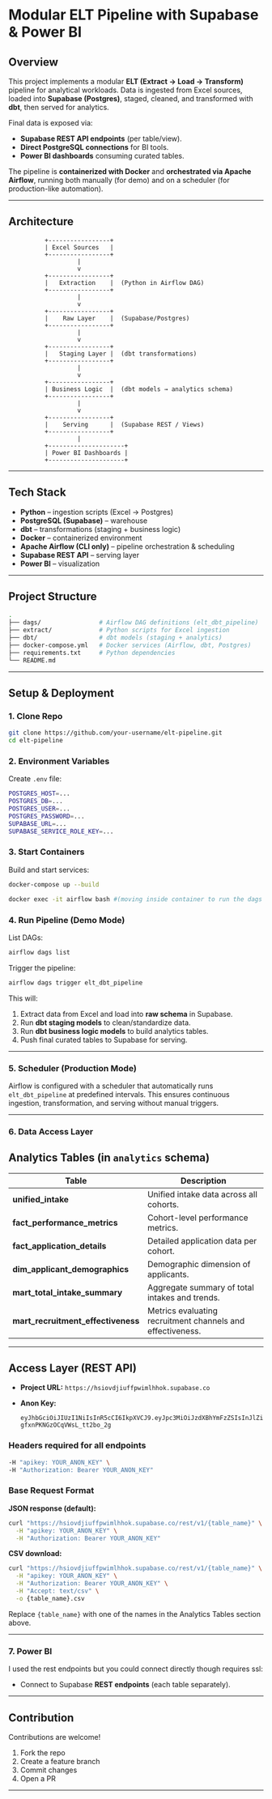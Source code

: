 
# Modular ELT Pipeline with Supabase & Power BI

## Overview

This project implements a modular **ELT (Extract → Load → Transform)** pipeline for analytical workloads.
Data is ingested from Excel sources, loaded into **Supabase (Postgres)**, staged, cleaned, and transformed with **dbt**, then served for analytics.

Final data is exposed via:

* **Supabase REST API endpoints** (per table/view).
* **Direct PostgreSQL connections** for BI tools.
* **Power BI dashboards** consuming curated tables.

The pipeline is **containerized with Docker** and **orchestrated via Apache Airflow**, running both manually (for demo) and on a scheduler (for production-like automation).

---

## Architecture

```text
          +-----------------+
          | Excel Sources   |
          +-----------------+
                   |
                   v
          +-----------------+
          |   Extraction    |  (Python in Airflow DAG)
          +-----------------+
                   |
                   v
          +-----------------+
          |    Raw Layer    |  (Supabase/Postgres)
          +-----------------+
                   |
                   v
          +-----------------+
          |   Staging Layer |  (dbt transformations)
          +-----------------+
                   |
                   v
          +-----------------+
          | Business Logic  |  (dbt models → analytics schema)
          +-----------------+
                   |
                   v
          +-----------------+
          |    Serving      |  (Supabase REST / Views)
          +-----------------+
                   |
          +---------------------+
          | Power BI Dashboards |
          +---------------------+
```

---

## Tech Stack

* **Python** – ingestion scripts (Excel → Postgres)
* **PostgreSQL (Supabase)** – warehouse
* **dbt** – transformations (staging + business logic)
* **Docker** – containerized environment
* **Apache Airflow (CLI only)** – pipeline orchestration & scheduling
* **Supabase REST API** – serving layer
* **Power BI** – visualization

---

## Project Structure

```bash
.
├── dags/                # Airflow DAG definitions (elt_dbt_pipeline)
├── extract/             # Python scripts for Excel ingestion
├── dbt/                 # dbt models (staging + analytics)
├── docker-compose.yml   # Docker services (Airflow, dbt, Postgres)
├── requirements.txt     # Python dependencies
└── README.md
```

---

## Setup & Deployment

### 1. Clone Repo

```bash
git clone https://github.com/your-username/elt-pipeline.git
cd elt-pipeline
```

### 2. Environment Variables

Create `.env` file:

```bash
POSTGRES_HOST=...
POSTGRES_DB=...
POSTGRES_USER=...
POSTGRES_PASSWORD=...
SUPABASE_URL=...
SUPABASE_SERVICE_ROLE_KEY=...
```

### 3. Start Containers

Build and start services:

```bash
docker-compose up --build

docker exec -it airflow bash #(moving inside container to run the dags manually for testing)
```

### 4. Run Pipeline (Demo Mode)

List DAGs:

```bash
airflow dags list
```

Trigger the pipeline:

```bash
airflow dags trigger elt_dbt_pipeline
```

This will:

1. Extract data from Excel and load into **raw schema** in Supabase.
2. Run **dbt staging models** to clean/standardize data.
3. Run **dbt business logic models** to build analytics tables.
4. Push final curated tables to Supabase for serving.

---

### 5. Scheduler (Production Mode)

Airflow is configured with a scheduler that automatically runs `elt_dbt_pipeline` at predefined intervals.
This ensures continuous ingestion, transformation, and serving without manual triggers.

---

### 6. Data Access Layer

## Analytics Tables (in `analytics` schema)

| Table                                | Description                                                |
| ------------------------------------ | ---------------------------------------------------------- |
| **unified_intake**                  | Unified intake data across all cohorts.                    |
| **fact_performance_metrics**       | Cohort-level performance metrics.                          |
| **fact_application_details**       | Detailed application data per cohort.                      |
| **dim_applicant_demographics**     | Demographic dimension of applicants.                       |
| **mart_total_intake_summary**     | Aggregate summary of total intakes and trends.             |
| **mart_recruitment_effectiveness** | Metrics evaluating recruitment channels and effectiveness. |

---

##  Access Layer (REST API)

* **Project URL:** `https://hsiovdjiuffpwimlhhok.supabase.co`
* **Anon Key:**

  ```
  eyJhbGciOiJIUzI1NiIsInR5cCI6IkpXVCJ9.eyJpc3MiOiJzdXBhYmFzZSIsInJlZiI6ImhzaW92ZGppdWZmcHdpbWxoaG9rIiwicm9sZSI6ImFub24iLCJpYXQiOjE3NTc1MTU0MjUsImV4cCI6MjA3MzA5MTQyNX0.oEUyQZSHG4kVJ9AQT-gfxnPKNGzOCqVWsL_tt2bo_2g
  ```

### Headers required for all endpoints

```bash
-H "apikey: YOUR_ANON_KEY" \
-H "Authorization: Bearer YOUR_ANON_KEY"
```

### Base Request Format

**JSON response (default):**

```bash
curl "https://hsiovdjiuffpwimlhhok.supabase.co/rest/v1/{table_name}" \
  -H "apikey: YOUR_ANON_KEY" \
  -H "Authorization: Bearer YOUR_ANON_KEY"
```

**CSV download:**

```bash
curl "https://hsiovdjiuffpwimlhhok.supabase.co/rest/v1/{table_name}" \
  -H "apikey: YOUR_ANON_KEY" \
  -H "Authorization: Bearer YOUR_ANON_KEY" \
  -H "Accept: text/csv" \
  -o {table_name}.csv
```

Replace `{table_name}` with one of the names in the Analytics Tables section above.

---

### 7. Power BI

I used the rest endpoints but you could connect directly though requires ssl:

* Connect to Supabase **REST endpoints** (each table separately).

---

## Contribution

Contributions are welcome!

1. Fork the repo
2. Create a feature branch
3. Commit changes
4. Open a PR

---
